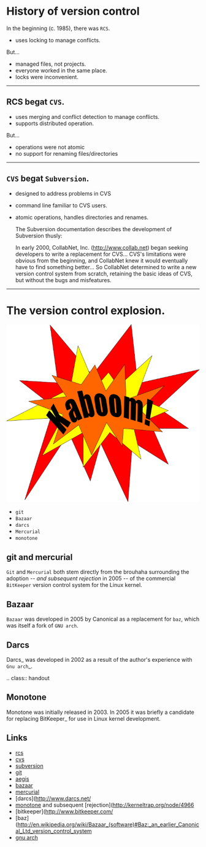 History of version control
==========================

In the beginning (c. 1985), there was `RCS`.

- uses locking to manage conflicts.

But...

- managed files, not projects.
- everyone worked in the same place.
- locks were inconvenient.

----

## RCS begat `CVS`.

- uses merging and conflict detection to manage conflicts.
- supports distributed operation.

But...

- operations were not atomic
- no support for renaming files/directories

----

## `CVS` begat `Subversion`.

- designed to address problems in CVS
- command line familiar to CVS users.
- atomic operations, handles directories and renames.


   The Subversion documentation describes the development of Subversion
   thusly:

     In early 2000, CollabNet, Inc. (http://www.collab.net) began seeking
     developers to write a replacement for CVS...
     CVS's limitations were obvious from the beginning, and
     CollabNet knew it would eventually have to find something better...
     So CollabNet determined to write a new version control
     system from scratch, retaining the basic ideas of CVS, but without the
     bugs and misfeatures.

----

# The version control explosion.

![kaboom.png](../images/kaboom.png)

- `git`
- `Bazaar`
- `darcs`
- `Mercurial`
- `monotone`


git and mercurial
-----------------

`Git` and `Mercurial` both stem directly from the brouhaha surrounding the
adoption -- _and subsequent rejection_ in 2005 -- of the commercial
`BitKeeper` version control system for the Linux kernel.


Bazaar
------

`Bazaar` was developed in 2005 by Canonical as a replacement for `baz`, which
was itself a fork of `GNU arch`.


Darcs
-----

Darcs_ was developed in 2002 as a result of the author's experience with
`Gnu arch`_.

.. class:: handout

Monotone
--------

Monotone was initially released in 2003.  In 2005 it was briefly a
candidate for replacing BitKeeper_ for use in Linux kernel development.

Links
-----

* [rcs](http://www.gnu.org/software/rcs/)
* [cvs](http://www.nongnu.org/cvs/)
* [subversion](http://subversion.tigris.org/)
* [git](http://git-scm.org/)
* [aegis](http://aegis.sourceforge.net/)
* [bazaar](http://bazaar.canonical.com/en/)
* [mercurial](http://mercurial.selenic.com/)
* [darcs](http://www.darcs.net/
* [monotone](http://www.monotone.ca/) and subsequent [rejection](http://kerneltrap.org/node/4966
* [bitkeeper](http://www.bitkeeper.com/
* [baz](http://en.wikipedia.org/wiki/Bazaar_(software)#Baz:_an_earlier_Canonical_Ltd_version_control_system
* [gnu arch](http://en.wikipedia.org/wiki/GNU_arch)

